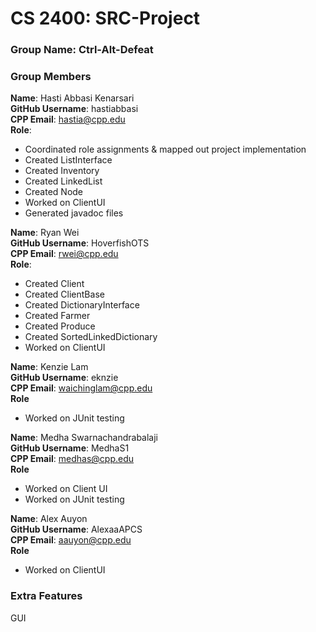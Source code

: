 # CS 2400: SRC-Project

### Group Name: Ctrl-Alt-Defeat

### Group Members
**Name**: Hasti Abbasi Kenarsari\
**GitHub Username**: hastiabbasi\
**CPP Email**: hastia@cpp.edu\
**Role**:
- Coordinated role assignments & mapped out project implementation
- Created ListInterface
- Created Inventory
- Created LinkedList
- Created Node
- Worked on ClientUI
- Generated javadoc files

**Name**: Ryan Wei\
**GitHub Username**: HoverfishOTS\
**CPP Email**: rwei@cpp.edu\
**Role**:
- Created Client
- Created ClientBase
- Created DictionaryInterface
- Created Farmer
- Created Produce
- Created SortedLinkedDictionary
- Worked on ClientUI

**Name**: Kenzie Lam\
**GitHub Username**: eknzie\
**CPP Email**: waichinglam@cpp.edu\
**Role**
- Worked on JUnit testing

**Name**: Medha Swarnachandrabalaji\
**GitHub Username**: MedhaS1\
**CPP Email**: medhas@cpp.edu\
**Role**
- Worked on Client UI
- Worked on JUnit testing

**Name**: Alex Auyon\
**GitHub Username**: AlexaaAPCS\
**CPP Email**: aauyon@cpp.edu\
**Role**
- Worked on ClientUI
  
### Extra Features
GUI
